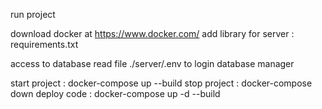 run project

download docker at https://www.docker.com/
add library for server : requirements.txt

access to database
read file ./server/.env to login database manager

start project : docker-compose up --build
stop project  : docker-compose down
deploy code   : docker-compose up -d --build
